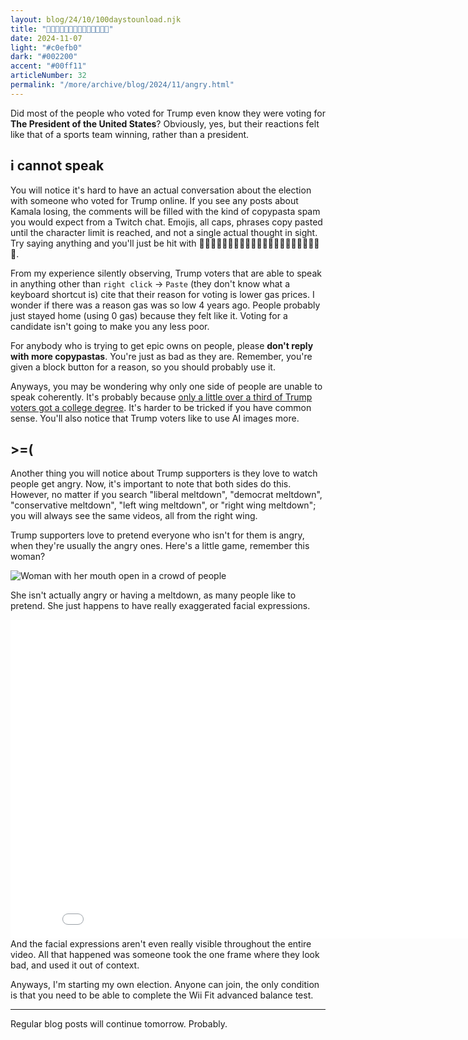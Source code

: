 ```yaml
---
layout: blog/24/10/100daystounload.njk
title: "🤣🫵🤣🫵🤣🫵🤣🫵🤣🫵🤣🫵🤣🫵"
date: 2024-11-07
light: "#c0efb0"
dark: "#002200"
accent: "#00ff11"
articleNumber: 32
permalink: "/more/archive/blog/2024/11/angry.html"
---
```

Did most of the people who voted for Trump even know they were voting for **The President of the United States**? Obviously, yes, but their reactions felt like that of a sports team winning, rather than a president.

## i cannot speak

You will notice it's hard to have an actual conversation about the election with someone who voted for Trump online. If you see any posts about Kamala losing, the comments will be filled with the kind of copypasta spam you would expect from a Twitch chat. Emojis, all caps, phrases copy pasted until the character limit is reached, and not a single actual thought in sight. Try saying anything and you'll just be hit with 🤣🫵🤣🫵🤣🫵🤣🫵🤣🫵🤣🫵🤣🫵🤣🫵🤣🫵🤣🫵🤣🫵.

From my experience silently observing, Trump voters that are able to speak in anything other than `right click` -> `Paste` (they don't know what a keyboard shortcut is) cite that their reason for voting is lower gas prices. I wonder if there was a reason gas was so low 4 years ago. People probably just stayed home (using 0 gas) because they felt like it. Voting for a candidate isn't going to make you any less poor.

For anybody who is trying to get epic owns on people, please **don't reply with more copypastas**. You're just as bad as they are. Remember, you're given a block button for a reason, so you should probably use it.

Anyways, you may be wondering why only one side of people are unable to speak coherently. It's probably because [only a little over a third of Trump voters got a college degree](https://apnews.com/article/election-harris-trump-women-latinos-black-voters-0f3fbda3362f3dcfe41aa6b858f22d12). It's harder to be tricked if you have common sense. You'll also notice that Trump voters like to use AI images more.

## >=(

Another thing you will notice about Trump supporters is they love to watch people get angry. Now, it's important to note that both sides do this. However, no matter if you search "liberal meltdown", "democrat meltdown", "conservative meltdown", "left wing meltdown", or "right wing meltdown"; you will always see the same videos, all from the right wing.

Trump supporters love to pretend everyone who isn't for them is angry, when they're usually the angry ones. Here's a little game, remember this woman?

![Woman with her mouth open in a crowd of people](https://i.imgur.com/ew7zCLT.png)

She isn't actually angry or having a meltdown, as many people like to pretend. She just happens to have really exaggerated facial expressions.

<iframe width="854" height="510" src="//www.youtube.com/embed/gwM9b3eo_MM" frameborder="0" allowfullscreen></iframe>
And the facial expressions aren't even really visible throughout the entire video. All that happened was someone took the one frame where they look bad, and used it out of context.

Anyways, I'm starting my own election. Anyone can join, the only condition is that you need to be able to complete the Wii Fit advanced balance test.

---

Regular blog posts will continue tomorrow. Probably.